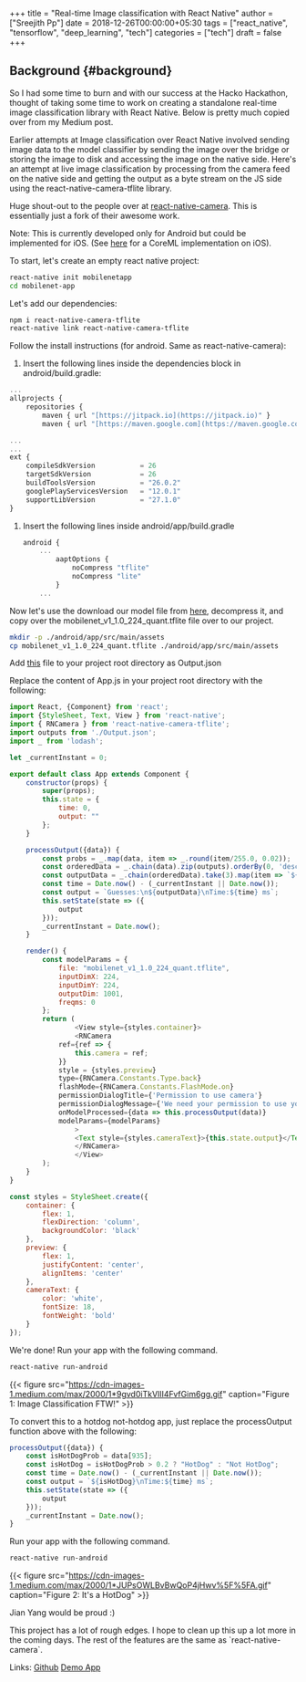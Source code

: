 +++
title = "Real-time Image classification with React Native"
author = ["Sreejith Pp"]
date = 2018-12-26T00:00:00+05:30
tags = ["react_native", "tensorflow", "deep_learning", "tech"]
categories = ["tech"]
draft = false
+++

## Background {#background}

So I had some time to burn and with our success at the Hacko Hackathon, thought of taking some time to work on creating a standalone real-time image classification library with React Native. Below is pretty much copied over from my Medium post.

Earlier attempts at Image classification over React Native involved sending image data to the model classifier by sending the image over the bridge or storing the image to disk and accessing the image on the native side. Here's an attempt at live image classification by processing from the camera feed on the native side and getting the output as a byte stream on the JS side using the react-native-camera-tflite library.

Huge shout-out to the people over at [react-native-camera](https://github.com/react-native-community/react-native-camera). This is essentially just a fork of their awesome work.

Note: This is currently developed only for Android but could be implemented for iOS. (See [here](https://github.com/jigsawxyz/react-native-coreml-image) for a CoreML implementation on iOS).

To start, let's create an empty react native project:

```bash
react-native init mobilenetapp
cd mobilenet-app
```

Let's add our dependencies:

```bash
npm i react-native-camera-tflite
react-native link react-native-camera-tflite
```

Follow the install instructions (for android. Same as react-native-camera):

1.  Insert the following lines inside the dependencies block in android/build.gradle:

<!--listend-->

```javascript
...
allprojects {
    repositories {
        maven { url "[https://jitpack.io](https://jitpack.io)" }
        maven { url "[https://maven.google.com](https://maven.google.com)" }

...
...
ext {
    compileSdkVersion           = 26
    targetSdkVersion            = 26
    buildToolsVersion           = "26.0.2"
    googlePlayServicesVersion   = "12.0.1"
    supportLibVersion           = "27.1.0"
}
```

1.  Insert the following lines inside android/app/build.gradle

    ```javascript
    android {
        ...
            aaptOptions {
                noCompress "tflite"
                noCompress "lite"
            }
        ...
    ```

Now let's use the download our model file from [here](http://download.tensorflow.org/models/mobilenet%5Fv1%5F2018%5F08%5F02/mobilenet%5Fv1%5F1.0%5F224%5Fquant.tgz), decompress it, and copy over the mobilenet\_v1\_1.0\_224\_quant.tflite file over to our project.

```bash
mkdir -p ./android/app/src/main/assets
cp mobilenet_v1_1.0_224_quant.tflite ./android/app/src/main/assets
```

Add [this](<https://gist.github.com/ppsreejith/1016f74f3c0cc95c121668904da67900>) file to your project root directory as Output.json

Replace the content of App.js in your project root directory with the following:

```javascript
import React, {Component} from 'react';
import {StyleSheet, Text, View } from 'react-native';
import { RNCamera } from 'react-native-camera-tflite';
import outputs from './Output.json';
import _ from 'lodash';

let _currentInstant = 0;

export default class App extends Component {
    constructor(props) {
        super(props);
        this.state = {
            time: 0,
            output: ""
        };
    }

    processOutput({data}) {
        const probs = _.map(data, item => _.round(item/255.0, 0.02));
        const orderedData = _.chain(data).zip(outputs).orderBy(0, 'desc').map(item => [_.round(item[0]/255.0, 2), item[1]]).value();
        const outputData = _.chain(orderedData).take(3).map(item => `${item[1]}: ${item[0]}`).join('\n').value();
        const time = Date.now() - (_currentInstant || Date.now());
        const output = `Guesses:\n${outputData}\nTime:${time} ms`;
        this.setState(state => ({
            output
        }));
        _currentInstant = Date.now();
    }

    render() {
        const modelParams = {
            file: "mobilenet_v1_1.0_224_quant.tflite",
            inputDimX: 224,
            inputDimY: 224,
            outputDim: 1001,
            freqms: 0
        };
        return (
                <View style={styles.container}>
                <RNCamera
            ref={ref => {
                this.camera = ref;
            }}
            style = {styles.preview}
            type={RNCamera.Constants.Type.back}
            flashMode={RNCamera.Constants.FlashMode.on}
            permissionDialogTitle={'Permission to use camera'}
            permissionDialogMessage={'We need your permission to use your camera phone'}
            onModelProcessed={data => this.processOutput(data)}
            modelParams={modelParams}
                >
                <Text style={styles.cameraText}>{this.state.output}</Text>
                </RNCamera>
                </View>
        );
    }
}

const styles = StyleSheet.create({
    container: {
        flex: 1,
        flexDirection: 'column',
        backgroundColor: 'black'
    },
    preview: {
        flex: 1,
        justifyContent: 'center',
        alignItems: 'center'
    },
    cameraText: {
        color: 'white',
        fontSize: 18,
        fontWeight: 'bold'
    }
});

```

We're done! Run your app with the following command.

```bash
react-native run-android
```

{{< figure src="https://cdn-images-1.medium.com/max/2000/1*9gvd0iTkVIlI4FvfGim6gg.gif" caption="Figure 1: Image Classification FTW!" >}}

To convert this to a hotdog not-hotdog app, just replace the processOutput function above with the following:

```javascript
processOutput({data}) {
    const isHotDogProb = data[935];
    const isHotDog = isHotDogProb > 0.2 ? "HotDog" : "Not HotDog";
    const time = Date.now() - (_currentInstant || Date.now());
    const output = `${isHotDog}\nTime:${time} ms`;
    this.setState(state => ({
        output
    }));
    _currentInstant = Date.now();
}
```

Run your app with the following command.

```bash
react-native run-android
```

{{< figure src="https://cdn-images-1.medium.com/max/2000/1*JUPsOWLBvBwQoP4jHwv%5F%5FA.gif" caption="Figure 2: It's a HotDog" >}}

Jian Yang would be proud :)

This project has a lot of rough edges. I hope to clean up this up a lot more in the coming days. The rest of the features are the same as \`react-native-camera\`.

Links: [Github](https://github.com/ppsreejith/react-native-camera-tflite) [Demo App](https://github.com/ppsreejith/tflite-demo)
